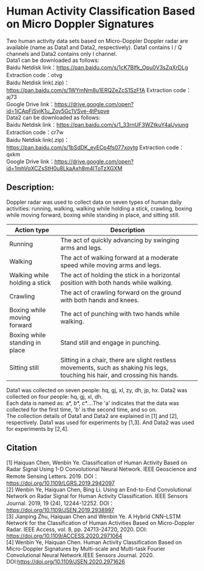 # Human Activity Classification Based on Micro Doppler Signatures

Two human activity data sets based on Micro-Doppler Doppler radar are available (name as Data1 and Data2, respectively). Data1 contains I / Q channels and Data2 contains only I channel.  
Data1 can be downloaded as follows:  
Baidu Netdisk link：https://pan.baidu.com/s/1cK7Blfk_Opu0V3sZqXrDLg Extraction code：otvg  
Baidu Netdisk link(.zip)：https://pan.baidu.com/s/1WYmNm8u1ERQZeZcS1SzFfA Extraction code：aj73  
Google Drive link：https://drive.google.com/open?id=1iCApFjSvjK1u_Zoy5Gc1VSve-4tPspve  
Data2 can be downloaded as follows:  
Baidu Netdisk link：https://pan.baidu.com/s/1_33rnUF3WZtkuY4aUyiung Extraction code：cr7w  
Baidu Netdisk link(.zip)：https://pan.baidu.com/s/1bSdDK_evECp4fs077xoytg Extraction code：qxkm  
Google Drive link：https://drive.google.com/open?id=1mhVqXCZsStH0u8LkaAxh8m4IToTzXGXM  

## Description:  
Doppler radar was used to collect data on seven types of human daily activities: running, walking, walking while holding a stick, crawling, boxing while moving forward, boxing while standing in place, and sitting still.  
  
Action type  | Description
---- | -----  
Running  |  The act of quickly advancing by swinging arms and legs.
Walking  |  The act of walking forward at a moderate speed while moving arms and legs.
Walking while holding a stick  | The act of holding the stick in a horizontal position with both hands while walking.
Crawling  | The act of crawling forward on the ground with both hands and knees.
Boxing while moving forward  | The act of punching with two hands while walking.
Boxing while standing in place  | Stand still and engage in punching.
Sitting still  | Sitting in a chair, there are slight restless movements, such as shaking his legs, touching his hair, and crossing his hands.  

Data1 was collected on seven people: hq, gj, xl, zy, dh, jp, hx. Data2 was collected on four people: hq, gj, xl, dh.  
Each data is named as: a*, b*, c*....The 'a' indicates that the data was collected for the first time, 'b' is the second time, and so on.  
The collection details of Data1 and Data2 are explained in [1] and [2], respectively. Data1 was used for experiments by [1,3]. And Data2 was used for experiments by [2,4].  

## Citation
[1] Haiquan Chen, Wenbin Ye. Classification of Human Activity Based on Radar Signal Using 1-D Convolutional Neural Network. IEEE Geoscience and Remote Sensing Letters. 2019. DOI：https://doi.org/10.1109/LGRS.2019.2942097  
[2] Wenbin Ye, Haiquan Chen, Bing Li. Using an End-to-End Convolutional Network on Radar Signal for Human Activity Classification. IEEE Sensors Journal. 2019, 19 (24), 12244-12252. DOI：https://doi.org/10.1109/JSEN.2019.2938997  
[3] Jianping Zhu, Haiquan Chen and Wenbin Ye. A Hybrid CNN–LSTM Network for the Classification of Human Activities Based on Micro-Doppler Radar. IEEE Access, vol. 8, pp. 24713-24720, 2020. DOI: https://doi.org/10.1109/ACCESS.2020.2971064  
[4] Wenbin Ye, Haiquan Chen. Human Activity Classification Based on Micro-Doppler Signatures by Multi-scale and Multi-task Fourier Convolutional Neural Network.IEEE Sensors Journal. 2020. DOI:https://doi.org/10.1109/JSEN.2020.2971626   
